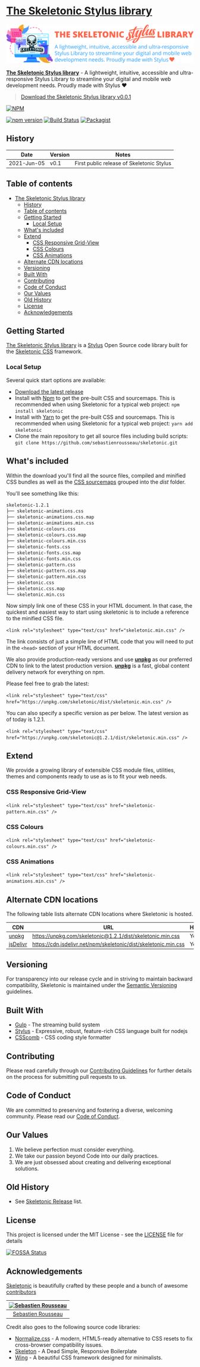 # [The Skeletonic Stylus library](https://skeletonic.app)

![alt text][logo]

[logo]: ./images/skeletonic-stylus.svg "The Skeletonic Stylus library banner"

**[The Skeletonic Stylus library](https://github.com/sebastienrousseau/skeletonic-stylus)** - A lightweight, intuitive, accessible and ultra-responsive Stylus Library to streamline your digital and mobile web development needs. Proudly made with Stylus ❤

> [Download the Skeletonic Stylus library v0.0.1](https://github.com/sebastienrousseau/skeletonic-stylus/archive/v0.0.1.zip)

[![NPM](https://nodei.co/npm/skeletonic-stylus.png)](https://nodei.co/npm/skeletonic-stylus/)

[![npm version](https://badge.fury.io/js/skeletonic-stylus.svg)](https://badge.fury.io/js/skeletonic-stylus)
[![Build Status](https://travis-ci.org/sebastienrousseau/skeletonic-stylus.svg?branch=master)](https://travis-ci.org/sebastienrousseau/skeletonic-stylus)
[![Packagist](https://img.shields.io/badge/license-MIT-blue.svg)](https://skeletonic-stylus.github.io/license)

## History

| Date        | Version | Notes                                     |
| ----------- | ------- | ----------------------------------------- |
| 2021-Jun-05 | v0.1    | First public release of Skeletonic Stylus |

## Table of contents

- [The Skeletonic Stylus library](#the-skeletonic-stylus-library)
  - [History](#history)
  - [Table of contents](#table-of-contents)
  - [Getting Started](#getting-started)
    - [Local Setup](#local-setup)
  - [What's included](#whats-included)
  - [Extend](#extend)
    - [CSS Responsive Grid-View](#css-responsive-grid-view)
    - [CSS Colours](#css-colours)
    - [CSS Animations](#css-animations)
  - [Alternate CDN locations](#alternate-cdn-locations)
  - [Versioning](#versioning)
  - [Built With](#built-with)
  - [Contributing](#contributing)
  - [Code of Conduct](#code-of-conduct)
  - [Our Values](#our-values)
  - [Old History](#old-history)
  - [License](#license)
  - [Acknowledgements](#acknowledgements)

## Getting Started

[The Skeletonic Stylus library](https://skeletonic.app) is a [Stylus](https://github.com/stylus/stylus) Open Source code library built for the [Skeletonic CSS](https://skeletonic.app) framework.

### Local Setup

Several quick start options are available:

- [Download the latest release](https://github.com/sebastienrousseau/skeletonic/archive/v1.2.1.zip)
- Install with [Npm](https://www.npmjs.com/package/skeletonic) to get the pre-built CSS and sourcemaps. This is recommended when using Skeletonic for a typical web project: ```npm install skeletonic```
- Install with [Yarn](https://yarnpkg.com/en/package/skeletonic) to get the pre-built CSS and sourcemaps. This is recommended when using Skeletonic for a typical web project: ```yarn add skeletonic```
- Clone the main repository to get all source files including build scripts: `git clone https://github.com/sebastienrousseau/skeletonic.git`

## What's included

Within the download you'll find all the source files, compiled and minified CSS bundles as well as the [CSS sourcemaps](https://developers.google.com/web/tools/chrome-devtools/javascript/source-maps) grouped into the *dist* folder.

You'll see something like this:

```text  
skeletonic-1.2.1
├── skeletonic-animations.css
├── skeletonic-animations.css.map
├── skeletonic-animations.min.css
├── skeletonic-colours.css
├── skeletonic-colours.css.map
├── skeletonic-colours.min.css
├── skeletonic-fonts.css
├── skeletonic-fonts.css.map
├── skeletonic-fonts.min.css
├── skeletonic-pattern.css
├── skeletonic-pattern.css.map
├── skeletonic-pattern.min.css
├── skeletonic.css
├── skeletonic.css.map
└── skeletonic.min.css
```

Now simply link one of these CSS in your HTML document. In that case, the quickest and easiest way to start using skeletonic is to include a reference to the minified CSS file.

`<link rel="stylesheet" type="text/css" href="skeletonic.min.css" />`

The link consists of just a simple line of HTML code that you will need to put in the ```<head>```  section of your HTML document.

We also provide production-ready versions and use **[unpkg](https://unpkg.com/)** as our preferred CDN to link to the latest production version. **[unpkg](https://unpkg.com/)** is a fast, global content delivery network for everything on npm.  

Please feel free to grab the latest:

`<link rel="stylesheet" type="text/css" href="https://unpkg.com/skeletonic/dist/skeletonic.min.css" />`

You can also specify a specific version as per below. The latest version as of today is 1.2.1.

`<link rel="stylesheet" type="text/css" href="https://unpkg.com/skeletonic@1.2.1/dist/skeletonic.min.css" />`

## Extend

We provide a growing library of extensible CSS module files, utilities, themes and components ready to use as is to fit your web needs.

### CSS Responsive Grid-View

`<link rel="stylesheet" type="text/css" href="skeletonic-pattern.min.css" />`

### CSS Colours

`<link rel="stylesheet" type="text/css" href="skeletonic-colours.min.css" />`

### CSS Animations

`<link rel="stylesheet" type="text/css" href="skeletonic-animations.min.css" />`

## Alternate CDN locations

The following table lists alternate CDN locations where Skeletonic is hosted.

| CDN | URL | HTTPS | Combo |
|---|---|---|---|
| [unpkg](https://unpkg.com/) | <https://unpkg.com/skeletonic@1.2.1/dist/skeletonic.min.css> | Yes | No |
| [jsDelivr](https://www.jsdelivr.com/) | <https://cdn.jsdelivr.net/npm/skeletonic/dist/skeletonic.min.css>  | Yes | Yes |

## Versioning

For transparency into our release cycle and in striving to maintain backward compatibility, Skeletonic is maintained under the [Semantic Versioning](https://semver.org/) guidelines.

## Built With

- [Gulp](https://gulpjs.com/) - The streaming build system
- [Stylus](http://stylus-lang.com/) - Expressive, robust, feature-rich CSS language built for nodejs
- [CSScomb](http://csscomb.com/) - CSS coding style formatter

## Contributing

Please read carefully through our [Contributing Guidelines](https://github.com/sebastienrousseau/skeletonic/blob/master/CONTRIBUTING.md) for further details on the process for submitting pull requests to us.

## Code of Conduct

We are committed to preserving and fostering a diverse, welcoming community. Please read our [Code of Conduct](https://github.com/sebastienrousseau/skeletonic/blob/master/CODE_OF_CONDUCT.md).

## Our Values

1. We believe perfection must consider everything.
2. We take our passion beyond Code into our daily practices.
3. We are just obsessed about creating and delivering exceptional solutions.

## Old History

- See [Skeletonic Release](https://github.com/sebastienrousseau/skeletonic/releases) list.

## License

This project is licensed under the MIT License - see the [LICENSE](https://github.com/sebastienrousseau/skeletonic/blob/master/LICENSE) file for details

[![FOSSA Status](https://app.fossa.io/api/projects/git%2Bgithub.com%2Freedia%2Fskeletonic.svg?type=large)](https://app.fossa.io/projects/git%2Bgithub.com%2Freedia%2Fskeletonic?ref=badge_large)

## Acknowledgements

[Skeletonic](https://skeletonic.app) is beautifully crafted by these people and a bunch of awesome [contributors](https://github.com/sebastienrousseau/skeletonic/graphs/contributors)

[![Sebastien Rousseau](https://avatars0.githubusercontent.com/u/1394998?s=117)](https://sebastienrousseau.co.uk) |
|:---:
[Sebastien Rousseau](https://github.com/sebastienrousseau) |

Credit also goes to the following source code libraries:

- [Normalize.css](http://necolas.github.io/normalize.css/) - A modern, HTML5-ready alternative to CSS resets to fix cross-browser compatibility issues.
- [Skeleton](http://www.getskeleton.com) - A Dead Simple, Responsive Boilerplate
- [Wing](https://kbrsh.github.io/wing/) - A beautiful CSS framework designed for minimalists.

